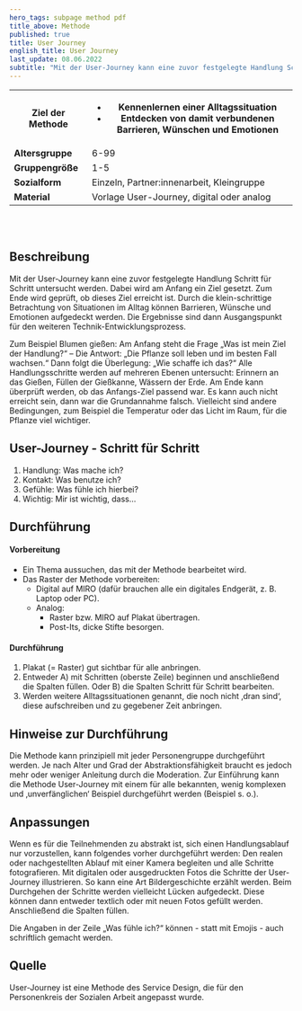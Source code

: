 ```yaml
---
hero_tags: subpage method pdf
title_above: Methode
published: true
title: User Journey
english_title: User Journey
last_update: 08.06.2022
subtitle: "Mit der User-Journey kann eine zuvor festgelegte Handlung Schritt für Schritt untersucht werden. Dabei wird am Anfang ein Ziel gesetzt. Zum Ende wird geprüft, ob dieses Ziel erreicht ist. Durch die klein-schrittige Betrachtung von Situationen im Alltag können Barrieren, Wünsche und Emotionen aufgedeckt werden. Die Ergebnisse sind dann Ausgangspunkt für den weiteren Technik-Entwicklungsprozess."
---
```


<table class="tb">
    <tr>
        <th><strong>Ziel der Methode</strong></th>
        <th>

- Kennenlernen einer Alltagssituation
- Entdecken von damit verbundenen Barrieren, Wünschen und Emotionen  


</th>
    </tr>
    <tr>
      <td><strong>Altersgruppe</strong></td>
      <td>6-99</td>
    </tr>
    <tr>
      <td><strong>Gruppengröße</strong></td>
      <td>1-5</td>
    </tr>
    <tr>
      <td><strong>Sozialform</strong></td>
      <td>Einzeln, Partner:innenarbeit, Kleingruppe</td>
    </tr>
    <tr>
      <td><strong>Material</strong></td>
      <td>Vorlage User-Journey, digital oder analog</td>
    </tr>
</table>

<br><br>

## Beschreibung

Mit der User-Journey kann eine zuvor festgelegte Handlung Schritt für Schritt untersucht werden. Dabei wird am Anfang ein Ziel gesetzt. Zum Ende wird geprüft, ob dieses Ziel erreicht ist. Durch die klein-schrittige Betrachtung von Situationen im Alltag können Barrieren, Wünsche und Emotionen aufgedeckt werden. Die Ergebnisse sind dann Ausgangspunkt für den weiteren Technik-Entwicklungsprozess.

Zum Beispiel Blumen gießen: Am Anfang steht die Frage „Was ist mein Ziel der Handlung?“ – Die Antwort: „Die Pflanze soll leben und im besten Fall wachsen.“ Dann folgt die Überlegung: „Wie schaffe ich das?“ Alle Handlungsschritte werden auf mehreren Ebenen untersucht: Erinnern an das Gießen, Füllen der Gießkanne, Wässern der Erde. Am Ende kann überprüft werden, ob das Anfangs-Ziel passend war. Es kann auch nicht erreicht sein, dann war die Grundannahme falsch. Vielleicht sind andere Bedingungen, zum Beispiel die Temperatur oder das Licht im Raum, für die Pflanze viel wichtiger.

## User-Journey - Schritt für Schritt

1. Handlung: Was mache ich?
2. Kontakt: Was benutze ich?
3. Gefühle: Was fühle ich hierbei?
4. Wichtig: Mir ist wichtig, dass...

## Durchführung

#### Vorbereitung

- Ein Thema aussuchen, das mit der Methode bearbeitet wird.
- Das Raster der Methode vorbereiten:
  - Digital auf MIRO (dafür brauchen alle ein digitales Endgerät, z. B. Laptop oder PC).
  - Analog:
    - Raster bzw. MIRO auf Plakat übertragen.
    - Post-Its, dicke Stifte besorgen.

#### Durchführung

1. Plakat (= Raster) gut sichtbar für alle anbringen.
2. Entweder A) mit Schritten (oberste Zeile) beginnen und anschließend die Spalten füllen. Oder B) die Spalten Schritt für Schritt bearbeiten.
3. Werden weitere Alltagssituationen genannt, die noch nicht ‚dran sind‘, diese aufschreiben und zu gegebener Zeit anbringen.

## Hinweise zur Durchführung

Die Methode kann prinzipiell mit jeder Personengruppe durchgeführt werden. Je nach Alter und Grad der Abstraktionsfähigkeit braucht es jedoch mehr oder weniger Anleitung durch die Moderation.
Zur Einführung kann die Methode User-Journey mit einem für alle bekannten, wenig komplexen und ‚unverfänglichen‘ Beispiel durchgeführt werden (Beispiel s. o.).

## Anpassungen

Wenn es für die Teilnehmenden zu abstrakt ist, sich einen Handlungsablauf nur vorzustellen, kann folgendes vorher durchgeführt werden:
Den realen oder nachgestellten Ablauf mit einer Kamera begleiten und alle Schritte fotografieren. Mit digitalen oder ausgedruckten Fotos die Schritte der User-Journey illustrieren. So kann eine Art Bildergeschichte erzählt werden. Beim Durchgehen der Schritte werden vielleicht Lücken aufgedeckt. Diese können dann entweder textlich oder mit neuen Fotos gefüllt werden. Anschließend die Spalten füllen.

Die Angaben in der Zeile „Was fühle ich?“ können - statt mit Emojis - auch schriftlich gemacht werden.

## Quelle

User-Journey ist eine Methode des Service Design, die für den Personenkreis der Sozialen Arbeit angepasst wurde.
